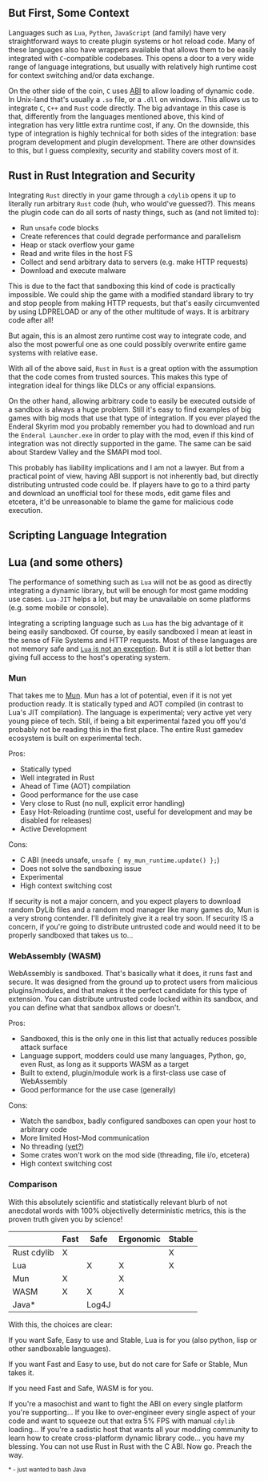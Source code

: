 
## But First, Some Context
 
Languages such as `Lua`, `Python`, `JavaScript` (and family) have very straightforward ways to create plugin systems or hot reload code. Many of these languages also have wrappers available that allows them to be easily integrated with `C`-compatible codebases. This opens a door to a very wide range of language integrations, but usually with relatively high runtime cost for context switching and/or data exchange.
 
On the other side of the coin, `C` uses [ABI](https://en.wikipedia.org/wiki/Application_binary_interface) to allow loading of dynamic code. In Unix-land that's usually a `.so` file, or a `.dll` on windows. This allows us to integrate `C`, `C++` and `Rust` code directly. The big advantage in this case is that, differently from the languages mentioned above, this kind of integration has very little extra runtime cost, if any. On the downside, this type of integration is highly technical for both sides of the integration: base program development and plugin development. There are other downsides to this, but I guess complexity, security and stability covers most of it.
 
## Rust in Rust Integration and Security
 
Integrating `Rust` directly in your game through a `cdylib` opens it up to literally run arbitrary `Rust` code (huh, who would've guessed?). This means the plugin code can do all sorts of nasty things, such as (and not limited to):
 - Run `unsafe` code blocks
 - Create references that could degrade performance and parallelism
 - Heap or stack overflow your game
 - Read and write files in the host FS
 - Collect and send arbitrary data to servers (e.g. make HTTP requests)
 - Download and execute malware
 
This is due to the fact that sandboxing this kind of code is practically impossible. We could ship the game with a modified standard library to try and stop people from making HTTP requests, but that's easily circumvented by using LDPRELOAD or any of the other multitude of ways. It is arbitrary code after all!
 
But again, this is an almost zero runtime cost way to integrate code, and also the most powerful one as one could possibly overwrite entire game systems with relative ease.
 
With all of the above said, `Rust` in `Rust` is a great option with the assumption that the code comes from trusted sources. This makes this type of integration ideal for things like DLCs or any official expansions.
 
On the other hand, allowing arbitrary code to easily be executed outside of a sandbox is always a huge problem. Still it's easy to find examples of big games with big mods that use that type of integration. If you ever played the Enderal Skyrim mod you probably remember you had to download and run the `Enderal Launcher.exe` in order to play with the mod, even if this kind of integration was not directly supported in the game. The same can be said about Stardew Valley and the SMAPI mod tool.
 
This probably has liability implications and I am not a lawyer. But from a practical point of view, having ABI support is not inherently bad, but directly distributing untrusted code could be. If players have to go to a third party and download an unofficial tool for these mods, edit game files and etcetera, it'd be unreasonable to blame the game for malicious code execution.
 
## Scripting Language Integration
 
## Lua (and some others)
 
The performance of something such as `Lua` will not be as good as directly integrating a dynamic library, but will be enough for most game modding use cases. `Lua-JIT` helps a lot, but may be unavailable on some platforms (e.g. some mobile or console).
 
Integrating a scripting language such as `Lua` has the big advantage of it being easily sandboxed. Of course, by easily sandboxed I mean at least in the sense of File Systems and HTTP requests. Most of these languages are not memory safe and [`Lua` is not an exception](https://www.lua.org/bugs.html). But it is still a lot better than giving full access to the host's operating system.
 
### Mun
 
That takes me to [Mun](https://mun-lang.org/). Mun has a lot of potential, even if it is not yet production ready. It is statically typed and AOT compiled (in contrast to Lua's JIT compilation). The language is experimental; very active yet very young piece of tech. Still, if being a bit experimental fazed you off you'd probably not be reading this in the first place. The entire Rust gamedev ecosystem is built on experimental tech.
 
Pros:
 - Statically typed
 - Well integrated in Rust
 - Ahead of Time (AOT) compilation
 - Good performance for the use case
 - Very close to Rust (no null, explicit error handling)
 - Easy Hot-Reloading (runtime cost, useful for development and may be disabled for releases)
 - Active Development
 
Cons:
 - C ABI (needs unsafe, `unsafe { my_mun_runtime.update() };`)
 - Does not solve the sandboxing issue
 - Experimental
 - High context switching cost
 
If security is not a major concern, and you expect players to download random DyLib files and a random mod manager like many games do, Mun is a very strong contender. I'll definitely give it a real try soon.
If security IS a concern, if you're going to distribute untrusted code and would need it to be properly sandboxed that takes us to...
 
 
### WebAssembly (WASM)
 
WebAssembly is sandboxed. That's basically what it does, it runs fast and secure. It was designed from the ground up to protect users from malicious plugins/modules, and that makes it the perfect candidate for this type of extension.
You can distribute untrusted code locked within its sandbox, and you can define what that sandbox allows or doesn't.
 
Pros:
 - Sandboxed, this is the only one in this list that actually reduces possible attack surface
 - Language support, modders could use many languages, Python, go, even Rust, as long as it supports WASM as a target
 - Built to extend, plugin/module work is a first-class use case of WebAssembly
 - Good performance for the use case (generally)
 
Cons:
 - Watch the sandbox, badly configured sandboxes can open your host to arbitrary code
 - More limited Host-Mod communication
 - No threading ([yet?](https://github.com/WebAssembly/threads))
 - Some crates won't work on the mod side (threading, file i/o, etcetera)
 - High context switching cost
 
 
### Comparison
 
With this absolutely scientific and statistically relevant blurb of not anecdotal words with 100% objectivelly deterministic metrics, this is the proven truth given you by science!
 
|   |Fast|Safe|Ergonomic|Stable|
|---|---|---|---|---|
|Rust cdylib|X| | |X|
|Lua||X|X|X|
|Mun|X| |X||
|WASM|X|X|X||
|Java*||Log4J||
 
 
With this, the choices are clear:
 
If you want Safe, Easy to use and Stable, Lua is for you (also python, lisp or other sandboxable languages).
 
If you want Fast and Easy to use, but do not care for Safe or Stable, Mun takes it.
 
If you need Fast and Safe, WASM is for you.
 
If you're a masochist and want to fight the ABI on every single platform you're supporting... If you like to over-engineer every single aspect of your code and want to squeeze out that extra 5% FPS with manual `cdylib` loading... If you're a sadistic host that wants all your modding community to learn how to create cross-platform dynamic library code... you have my blessing. You can not use Rust in Rust with the C ABI. Now go. Preach the way.
 
 
<sup>* - just wanted to bash Java</sup>


